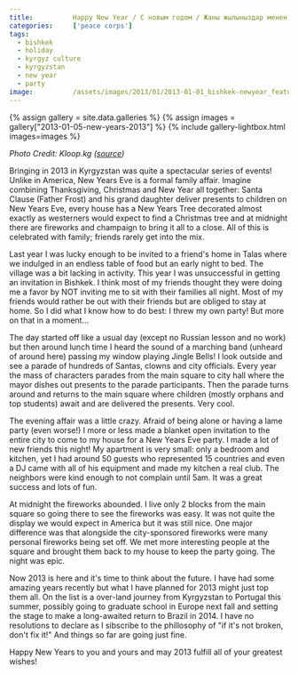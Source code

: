 ```yaml
---
title:			Happy New Year / С новым годом / Жаны жылыныздар менен
categories:		['peace corps']
tags:
  - bishkek
  - holiday
  - kyrgyz culture
  - kyrgyzstan
  - new year
  - party
image:			/assets/images/2013/01/2013-01-01_bishkek-newyear_featured.jpeg
---
```


{% assign gallery = site.data.galleries %}
{% assign images = gallery["2013-01-05-new-years-2013"] %}
{% include gallery-lightbox.html images=images %}

_Photo Credit: Kloop.kg ([source](https://kloop.kg/blog/kloop_galleries/fejerverki-nad-bishkekom/))_

Bringing in 2013 in Kyrgyzstan was quite a spectacular series of events! Unlike in America, New Years Eve is a formal family affair. Imagine combining Thanksgiving, Christmas and New Year all together: Santa Clause (Father Frost) and his grand daughter deliver presents to children on New Years Eve, every house has a New Years Tree decorated almost exactly as westerners would expect to find a Christmas tree and at midnight there are fireworks and champaign to bring it all to a close. All of this is celebrated with family; friends rarely get into the mix.

Last year I was lucky enough to be invited to a friend's home in Talas where we indulged in an endless table of food but an early night to bed. The village was a bit lacking in activity. This year I was unsuccessful in getting an invitation in Bishkek. I think most of my friends thought they were doing me a favor by NOT inviting me to sit with their families all night. Most of my friends would rather be out with their friends but are obliged to stay at home. So I did what I know how to do best: I threw my own party! But more on that in a moment...

The day started off like a usual day (except no Russian lesson and no work) but then around lunch time I heard the sound of a marching band (unheard of around here) passing my window playing Jingle Bells! I look outside and see a parade of hundreds of Santas, clowns and city officials. Every year the mass of characters parades from the main square to city hall where the mayor dishes out presents to the parade participants. Then the parade turns around and returns to the main square where children (mostly orphans and top students) await and are delivered the presents. Very cool.

The evening affair was a little crazy. Afraid of being alone or having a lame party (even worse!) I more or less made a blanket open invitation to the entire city to come to my house for a New Years Eve party. I made a lot of new friends this night! My apartment is very small: only a bedroom and kitchen, yet I had around 50 guests who represented 15 countries and even a DJ came with all of his equipment and made my kitchen a real club. The neighbors were kind enough to not complain until 5am. It was a great success and lots of fun.

At midnight the fireworks abounded. I live only 2 blocks from the main square so going there to see the fireworks was easy. It was not quite the display we would expect in America but it was still nice. One major difference was that alongside the city-sponsored fireworks were many personal fireworks being set off. We met more interesting people at the square and brought them back to my house to keep the party going. The night was epic.

Now 2013 is here and it's time to think about the future. I have had some amazing years recently but what I have planned for 2013 might just top them all. On the list is a over-land journey from Kyrgyzstan to Portugal this summer, possibly going to graduate school in Europe next fall and setting the stage to make a long-awaited return to Brazil in 2014. I have no resolutions to declare as I sibscribe to the phillosophy of "if it's not broken, don't fix it!" And things so far are going just fine.

Happy New Years to you and yours and may 2013 fulfill all of your greatest wishes!
